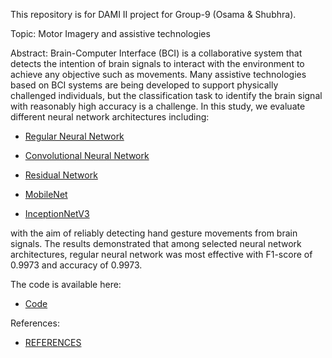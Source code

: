 This repository is for DAMI II project for Group-9 (Osama & Shubhra).

Topic: Motor Imagery and assistive technologies

Abstract: Brain-Computer Interface (BCI) is a collaborative system that detects the intention of brain signals to interact with the environment to achieve any objective such as movements. Many assistive technologies based on BCI systems are being developed to support physically challenged individuals, but the classification task to identify the brain signal with reasonably high accuracy is a challenge. In this study, we evaluate different neural network architectures including:

* [Regular Neural Network](./Reg_NN)

* [Convolutional Neural Network](./CNN)

* [Residual Network](./ResNet-50)

* [MobileNet](./MobileNet)

* [InceptionNetV3](./InceptionNetV3)

with the aim of reliably detecting hand gesture movements from brain signals. The results demonstrated that among selected neural network architectures, regular neural network was most effective with F1-score of 0.9973 and accuracy of 0.9973. 

The code is available here:

* [Code](./NeuralNetwork.ipynb)

 References:
 
* [REFERENCES](./REFERENCES.md)

